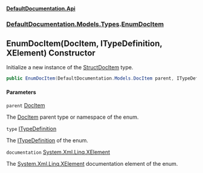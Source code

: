 #### [DefaultDocumentation\.Api](../../../../index.md 'index')
### [DefaultDocumentation\.Models\.Types](../../../../index.md#DefaultDocumentation.Models.Types 'DefaultDocumentation\.Models\.Types').[EnumDocItem](index.md 'DefaultDocumentation\.Models\.Types\.EnumDocItem')

## EnumDocItem\(DocItem, ITypeDefinition, XElement\) Constructor

Initialize a new instance of the [StructDocItem](../StructDocItem/index.md 'DefaultDocumentation\.Models\.Types\.StructDocItem') type\.

```csharp
public EnumDocItem(DefaultDocumentation.Models.DocItem parent, ITypeDefinition type, System.Xml.Linq.XElement? documentation);
```
#### Parameters

<a name='DefaultDocumentation.Models.Types.EnumDocItem.EnumDocItem(DefaultDocumentation.Models.DocItem,ITypeDefinition,System.Xml.Linq.XElement).parent'></a>

`parent` [DocItem](../../DocItem/index.md 'DefaultDocumentation\.Models\.DocItem')

The [DocItem](../../DocItem/index.md 'DefaultDocumentation\.Models\.DocItem') parent type or namespace of the enum\.

<a name='DefaultDocumentation.Models.Types.EnumDocItem.EnumDocItem(DefaultDocumentation.Models.DocItem,ITypeDefinition,System.Xml.Linq.XElement).type'></a>

`type` [ITypeDefinition](https://github.com/icsharpcode/ILSpy 'ICSharpCode\.Decompiler\.TypeSystem\.ITypeDefinition')

The [ITypeDefinition](https://github.com/icsharpcode/ILSpy 'ICSharpCode\.Decompiler\.TypeSystem\.ITypeDefinition') of the enum\.

<a name='DefaultDocumentation.Models.Types.EnumDocItem.EnumDocItem(DefaultDocumentation.Models.DocItem,ITypeDefinition,System.Xml.Linq.XElement).documentation'></a>

`documentation` [System\.Xml\.Linq\.XElement](https://docs.microsoft.com/en-us/dotnet/api/System.Xml.Linq.XElement 'System\.Xml\.Linq\.XElement')

The [System\.Xml\.Linq\.XElement](https://docs.microsoft.com/en-us/dotnet/api/System.Xml.Linq.XElement 'System\.Xml\.Linq\.XElement') documentation element of the enum\.